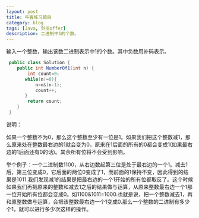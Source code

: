 ```yaml
---
layout: post
title: 牛客练习题目
category: blog
tags: [Java, 剑指offer]
description: 二进制中1的个数。
---
```


  
输入一个整数，输出该数二进制表示中1的个数。其中负数用补码表示。

```Java
 public class Solution {
    public int NumberOf1(int n) {
        int count=0;
       while(n!=0){
           n=n&(n-1);
           count++;
       }
        return count;
    }
 }
```

说明：

如果一个整数不为0，那么这个整数至少有一位是1。如果我们把这个整数减1，那么原来处在整数最右边的1就会变为0，原来在1后面的所有的0都会变成1(如果最右边的1后面还有0的话)。其余所有位将不会受到影响。  

举个例子：一个二进制数1100，从右边数起第三位是处于最右边的一个1。减去1后，第三位变成0，它后面的两位0变成了1，而前面的1保持不变，因此得到的结果是1011.我们发现减1的结果是把最右边的一个1开始的所有位都取反了。这个时候如果我们再把原来的整数和减去1之后的结果做与运算，从原来整数最右边一个1那一位开始所有位都会变成0。如1100&1011=1000.也就是说，把一个整数减去1，再和原整数做与运算，会把该整数最右边一个1变成0.那么一个整数的二进制有多少个1，就可以进行多少次这样的操作。
